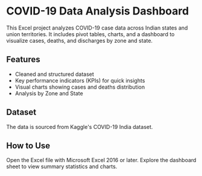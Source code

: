 # COVID-19 Data Analysis Dashboard

This Excel project analyzes COVID-19 case data across Indian states and union territories. It includes pivot tables, charts, and a dashboard to visualize cases, deaths, and discharges by zone and state.

## Features
- Cleaned and structured dataset
- Key performance indicators (KPIs) for quick insights
- Visual charts showing cases and deaths distribution
- Analysis by Zone and State

## Dataset
The data is sourced from Kaggle's COVID-19 India dataset.

## How to Use
Open the Excel file with Microsoft Excel 2016 or later. Explore the dashboard sheet to view summary statistics and charts.

